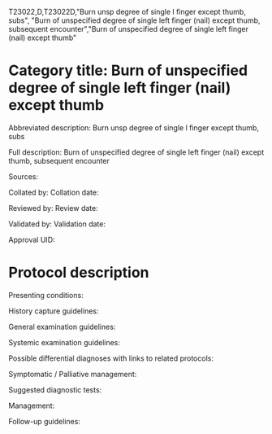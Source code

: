 T23022,D,T23022D,"Burn unsp degree of single l finger except thumb, subs", "Burn of unspecified degree of single left finger (nail) except thumb, subsequent encounter","Burn of unspecified degree of single left finger (nail) except thumb"
# Category title: Burn of unspecified degree of single left finger (nail) except thumb

Abbreviated description: Burn unsp degree of single l finger except thumb, subs

Full description: Burn of unspecified degree of single left finger (nail) except thumb, subsequent encounter

Sources:

Collated by:
Collation date:

Reviewed by:
Review date:

Validated by:
Validation date:

Approval UID:

# Protocol description

Presenting conditions:

History capture guidelines:

General examination guidelines:

Systemic examination guidelines:

Possible differential diagnoses with links to related protocols:

Symptomatic / Palliative management:

Suggested diagnostic tests:

Management:

Follow-up guidelines:
